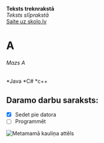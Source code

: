 **Teksts treknrakstā**<br>
*Teksts slīprakstā*<br>
[Saite uz skolo.lv](https://skolo.lv/my/courses.php)<br>

# A
###### Mazs A

*Java
*C#
*c++

## Daramo darbu saraksts:
- [X] Sedet pie datora
- [ ] Programmēt

![Metamamā kauliņa attēls](https://tse1.mm.bing.net/th/id/OIP.-r3WSXjSNRJcDmtTz21r7AHaHw?rs=1&pid=ImgDetMain)  
